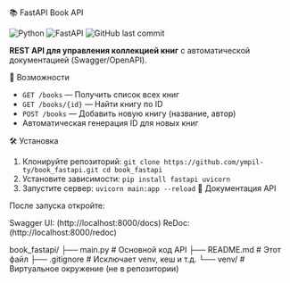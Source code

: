 📚 FastAPI Book API

![Python](https://img.shields.io/badge/Python-3.8+-blue)
![FastAPI](https://img.shields.io/badge/FastAPI-0.68+-green)
![GitHub last commit](https://img.shields.io/github/last-commit/ympil-ty/book_fastapi)

**REST API для управления коллекцией книг** с автоматической документацией (Swagger/OpenAPI).

🌟 Возможности
- `GET /books` — Получить список всех книг
- `GET /books/{id}` — Найти книгу по ID
- `POST /books` — Добавить новую книгу (название, автор)
- Автоматическая генерация ID для новых книг

🛠 Установка
1. Клонируйте репозиторий:
`git clone https://github.com/ympil-ty/book_fastapi.git
cd book_fastapi`
2. Установите зависимости:
`pip install fastapi uvicorn`
3. Запустите сервер:
`uvicorn main:app --reload`
📖 Документация API

После запуска откройте:

Swagger UI: (http://localhost:8000/docs) 
ReDoc: (http://localhost:8000/redoc) 

book_fastapi/
├── main.py          # Основной код API
├── README.md        # Этот файл
├── .gitignore       # Исключает venv, кеш и т.д.
└── venv/            # Виртуальное окружение (не в репозитории)

